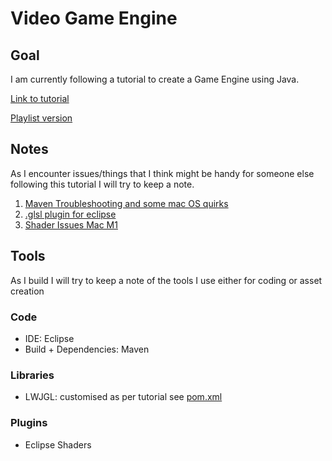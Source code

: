 <h1>Video Game Engine</h1>

<div>
<h2>Goal</h2>
<p> I am currently following a tutorial to create a Game Engine using Java.</p>
<p> <a href="https://www.youtube.com/watch?v=025QFeZfeyM">Link to tutorial</a> </p>
<p> <a href="https://www.youtube.com/watch?v=VyKE7vz65rY&list=PLtrSb4XxIVbp8AKuEAlwNXDxr99e3woGE">Playlist version</a></p>
</div>

<div>
<h2>Notes</h2>
<p>As I encounter issues/things that I think might be handy for someone else following this tutorial I will try to keep a note.</p>
<ol>
 <li><a href="/notes/Maven Troubleshooting.txt">Maven Troubleshooting and some mac OS quirks</a></li>
  <li><a href="/notes/glsl for eclipse.txt">.glsl plugin for eclipse</a></li>
  <li><a href="/notes/shader issues M1 Mac.txt">Shader Issues Mac M1</a></li>
</ol>
</div>

<div>
<h2>Tools</h2>
<p>As I build I will try to keep a note of the tools I use either for coding or asset creation</p>
<h3>Code</h3>
  <ul>
    <li>IDE: Eclipse</li>
    <li>Build + Dependencies: Maven</li>
  </ul>
<h3>Libraries</h3>
  <ul>
    <li>LWJGL: customised as per tutorial see <a href="pom.xml">pom.xml</a></li>
  </ul>
<h3>Plugins</h3>
 <ul>
    <li>Eclipse Shaders</a></li>
 </ul>
</div>



